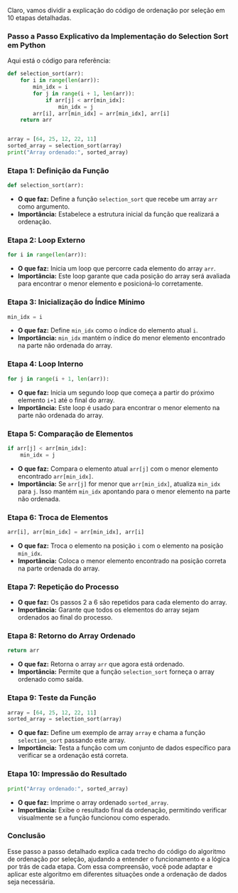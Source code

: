 Claro, vamos dividir a explicação do código de ordenação por seleção em 10 etapas detalhadas.

### Passo a Passo Explicativo da Implementação do Selection Sort em Python

Aqui está o código para referência:

```python
def selection_sort(arr):
    for i in range(len(arr)):
        min_idx = i
        for j in range(i + 1, len(arr)):
            if arr[j] < arr[min_idx]:
                min_idx = j
        arr[i], arr[min_idx] = arr[min_idx], arr[i]
    return arr


array = [64, 25, 12, 22, 11]
sorted_array = selection_sort(array)
print("Array ordenado:", sorted_array)
```

### Etapa 1: Definição da Função

```python
def selection_sort(arr):
```

- **O que faz:** Define a função `selection_sort` que recebe um array `arr` como argumento.
- **Importância:** Estabelece a estrutura inicial da função que realizará a ordenação.

### Etapa 2: Loop Externo

```python
for i in range(len(arr)):
```

- **O que faz:** Inicia um loop que percorre cada elemento do array `arr`.
- **Importância:** Este loop garante que cada posição do array será avaliada para encontrar o menor elemento e
  posicioná-lo corretamente.

### Etapa 3: Inicialização do Índice Mínimo

```python
min_idx = i
```

- **O que faz:** Define `min_idx` como o índice do elemento atual `i`.
- **Importância:** `min_idx` mantém o índice do menor elemento encontrado na parte não ordenada do array.

### Etapa 4: Loop Interno

```python
for j in range(i + 1, len(arr)):
```

- **O que faz:** Inicia um segundo loop que começa a partir do próximo elemento `i+1` até o final do array.
- **Importância:** Este loop é usado para encontrar o menor elemento na parte não ordenada do array.

### Etapa 5: Comparação de Elementos

```python
if arr[j] < arr[min_idx]:
    min_idx = j
```

- **O que faz:** Compara o elemento atual `arr[j]` com o menor elemento encontrado `arr[min_idx]`.
- **Importância:** Se `arr[j]` for menor que `arr[min_idx]`, atualiza `min_idx` para `j`. Isso mantém `min_idx`
  apontando para o menor elemento na parte não ordenada.

### Etapa 6: Troca de Elementos

```python
arr[i], arr[min_idx] = arr[min_idx], arr[i]
```

- **O que faz:** Troca o elemento na posição `i` com o elemento na posição `min_idx`.
- **Importância:** Coloca o menor elemento encontrado na posição correta na parte ordenada do array.

### Etapa 7: Repetição do Processo

- **O que faz:** Os passos 2 a 6 são repetidos para cada elemento do array.
- **Importância:** Garante que todos os elementos do array sejam ordenados ao final do processo.

### Etapa 8: Retorno do Array Ordenado

```python
return arr
```

- **O que faz:** Retorna o array `arr` que agora está ordenado.
- **Importância:** Permite que a função `selection_sort` forneça o array ordenado como saída.

### Etapa 9: Teste da Função

```python
array = [64, 25, 12, 22, 11]
sorted_array = selection_sort(array)
```

- **O que faz:** Define um exemplo de array `array` e chama a função `selection_sort` passando este array.
- **Importância:** Testa a função com um conjunto de dados específico para verificar se a ordenação está correta.

### Etapa 10: Impressão do Resultado

```python
print("Array ordenado:", sorted_array)
```

- **O que faz:** Imprime o array ordenado `sorted_array`.
- **Importância:** Exibe o resultado final da ordenação, permitindo verificar visualmente se a função funcionou como
  esperado.

### Conclusão

Esse passo a passo detalhado explica cada trecho do código do algoritmo de ordenação por seleção, ajudando a entender o
funcionamento e a lógica por trás de cada etapa. Com essa compreensão, você pode adaptar e aplicar este algoritmo em
diferentes situações onde a ordenação de dados seja necessária.